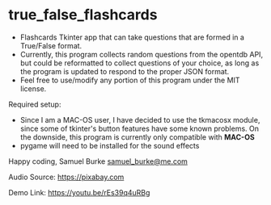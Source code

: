 # true_false_flashcards

- Flashcards Tkinter app that can take questions that are formed in a True/False format. 
- Currently, this program collects random questions from the opentdb API, but could be reformatted to collect questions of your choice, as long as the program is updated to respond to the proper JSON format.
- Feel free to use/modify any portion of this program under the MIT license. 

Required setup:
- Since I am a MAC-OS user, I have decided to use the tkmacosx module, since some of tkinter's button features have some known problems. On the downside, this program is currently only compatible with **MAC-OS**
- pygame will need to be installed for the sound effects


Happy coding,
  Samuel Burke
  samuel_burke@me.com

Audio Source:
https://pixabay.com

Demo Link:
https://youtu.be/rEs39q4uRBg
